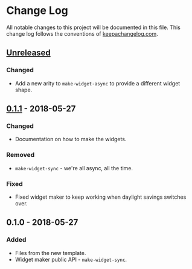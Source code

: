 # Change Log
All notable changes to this project will be documented in this file. This change log follows the conventions of [keepachangelog.com](http://keepachangelog.com/).

## [Unreleased]
### Changed
- Add a new arity to `make-widget-async` to provide a different widget shape.

## [0.1.1] - 2018-05-27
### Changed
- Documentation on how to make the widgets.

### Removed
- `make-widget-sync` - we're all async, all the time.

### Fixed
- Fixed widget maker to keep working when daylight savings switches over.

## 0.1.0 - 2018-05-27
### Added
- Files from the new template.
- Widget maker public API - `make-widget-sync`.

[Unreleased]: https://github.com/your-name/huffman/compare/0.1.1...HEAD
[0.1.1]: https://github.com/your-name/huffman/compare/0.1.0...0.1.1
